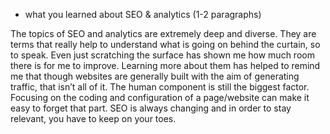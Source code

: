 - what you learned about SEO & analytics (1-2 paragraphs)

The topics of SEO and analytics are extremely deep and diverse. They are terms that really help to understand what is going on behind the curtain, so to speak. Even just scratching the surface has shown me how much room there is for me to improve. Learning more about them has helped to remind me that though websites are generally built with the aim of generating traffic, that isn’t all of it. The human component is still the biggest factor. Focusing on the coding and configuration of a page/website can make it easy to forget that part. SEO is always changing and in order to stay relevant, you have to keep on your toes. 